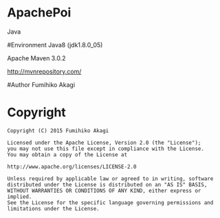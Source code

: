 # ApachePoi
Java

#Environment
Java8 (jdk1.8.0_05)

Apache Maven 3.0.2

http://mvnrepository.com/

#Author
Fumihiko Akagi

# Copyright
    Copyright (C) 2015 Fumihiko Akagi

    Licensed under the Apache License, Version 2.0 (the "License");
    you may not use this file except in compliance with the License.
    You may obtain a copy of the License at

    http://www.apache.org/licenses/LICENSE-2.0
    
    Unless required by applicable law or agreed to in writing, software
    distributed under the License is distributed on an "AS IS" BASIS,
    WITHOUT WARRANTIES OR CONDITIONS OF ANY KIND, either express or implied.
    See the License for the specific language governing permissions and
    limitations under the License.


